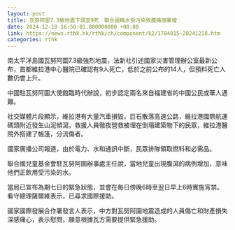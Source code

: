 ```yaml
---
layout: post
title: 瓦努阿圖7.3級地震下調至9死　聯合國稱水受污染致腹痛個案增
date: 2024-12-18 16:50:01.000000000 +08:00
link: https://news.rthk.hk/rthk/ch/component/k2/1784015-20241218.htm
categories: rthk
---
```


南太平洋島國瓦努阿圖7.3級強烈地震，法新社引述國家災害管理辦公室最新公布，首都維拉港中心醫院已確認有9人死亡，低於之前公布的14人，但預料死亡人數仍會上升。

中國駐瓦努阿圖大使館臨時代辦說，初步認定兩名來自福建省的中國公民或華人遇難。

社交媒體片段顯示，維拉港有大量汽車損毀，巨石散落高速公路，維拉港國際航運碼頭附近發生山泥傾瀉，救援人員徹夜營救被埋在倒塌建築物下的民眾，維拉港醫院外搭建了帳篷，分流傷者。

國家廣播公司報道，由於電力、水和通訊中斷，民眾排隊領取燃料和必需品。

聯合國兒童基金會駐瓦努阿圖辦事處主任說，當地兒童出現腹瀉的病例增加，意味他們正飲用受污染的水。

當局已宣布為期七日的緊急狀態，並會在每日傍晚6時至翌日早上6時實施宵禁。看守總理薩爾維表示，已尋求國際援助。

國家國際發展合作署發言人表示，中方對瓦努阿圖地震造成的人員傷亡和財產損失深感痛心，表示慰問，願意根據瓦方需要提供緊急援助。
